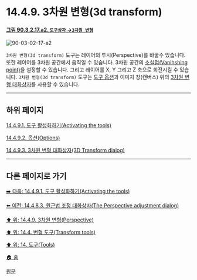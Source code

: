 # 14.4.9. 3차원 변형(3d transform)

<a id="90-03-02-17-a2"></a>

#### [그림 90.3.2.17.a2. `도구상자` →`3차원 변형`](./90-03-02-17-3d_transform.md#90-03-02-17-a2)
![90-03-02-17-a2](https://github.com/wonder13662/gimp/assets/15767104/90c1474c-bf80-4eff-ac55-f6ae335c7d69)

`3차원 변형(3d transform)` 도구는 레이어의 투시(Perspective)를 바꿀수 있습니다. 또한 레이어를 3차원 공간에서 움직일 수 있습니다. 3차원 공간의 [소실점(Vanihshing point)](https://ko.wikipedia.org/wiki/%EC%86%8C%EC%8B%A4%EC%A0%90)을 설정할 수 있습니다. 그리고 레이어를 X, Y 그리고 Z 축으로 회전시킬 수 있습니다. `3차원 변형(3d transform)` 도구는 [도구 옵션](./14-04-09-02-options.md)과 이미지 창(캔버스) 위의 [3차원 변형 대화상자](./14-04-09-03-3d_transform_dialog.md)를 사용할 수 있습니다.

***

## 하위 페이지

[14.4.9.1. 도구 활성화하기(Activating the tools)](./14-04-09-01-activating_the_tool.md)

[14.4.9.2. 옵션(Options)](./14-04-09-02-options.md)

[14.4.9.3. 3차원 변형 대화상자(3D Transform dialog)](./14-04-09-03-3d_transform_dialog.md)

***

## 다른 페이지로 가기

[➡️ 다음: 14.4.9.1. 도구 활성화하기(Activating the tools)](./14-04-09-01-activating_the_tool.md)

[⬅️ 이전: 14.4.8.3. 원근법 조정 대화상자(The Perspective adjustment dialog)](./14-04-08-03-perspective_adjustment_dialog.md)

[⬆️ 위: 14.4.9. 3차원 변형(Perspective)](./14-04-09-00-3d-transform.md)

[⬆️ 위: 14.4. 변형 도구(Transform tools)](./14-04-00-transform-tools.md)

[⬆️ 위: 14. 도구(Tools)](./14-00-tools.md)

[🏠 홈](./00-home.md)

[원문](https://docs.gimp.org/2.10/ko/gimp-tool-transform-3d.html)